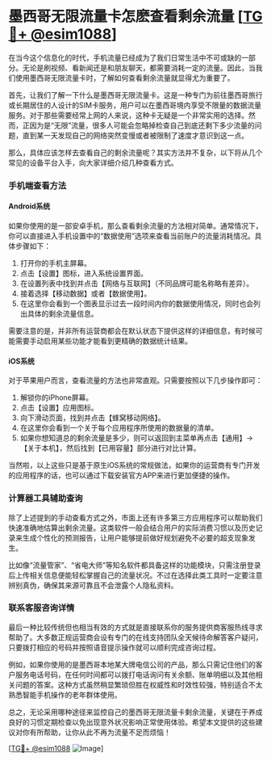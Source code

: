 # 墨西哥无限流量卡怎麽查看剩余流量 [[TG💪+ @esim1088](https://t.me/s/esim1088)]

在当今这个信息化的时代，手机流量已经成为了我们日常生活中不可或缺的一部分。无论是刷视频、看新闻还是和朋友聊天，都需要消耗一定的流量。因此，当我们使用墨西哥无限流量卡时，了解如何查看剩余流量就显得尤为重要了。

首先，让我们了解一下什么是墨西哥无限流量卡。这是一种专门为前往墨西哥旅行或长期居住的人设计的SIM卡服务，用户可以在墨西哥境内享受不限量的数据流量服务。对于那些需要经常上网的人来说，这种卡无疑是一个非常实用的选择。然而，正因为是“无限”流量，很多人可能会忽略掉检查自己到底还剩下多少流量的问题，直到某一天发现自己的网络突然变慢或者被限制了速度才意识到这一点。

那么，具体应该怎样去查看自己的剩余流量呢？其实方法并不复杂，以下将从几个常见的设备平台入手，向大家详细介绍几种查看方式。

### 手机端查看方法

#### Android系统

如果你使用的是一部安卓手机，那么查看剩余流量的方法相对简单。通常情况下，你可以直接进入手机设置中的“数据使用”选项来查看当前账户的流量消耗情况。具体步骤如下：

1. 打开你的手机主屏幕。
2. 点击【设置】图标，进入系统设置界面。
3. 在设置列表中找到并点击【网络与互联网】（不同品牌可能名称略有差异）。
4. 接着选择【移动数据】或者【数据使用】。
5. 在这里你会看到一个图表显示过去一段时间内你的数据使用情况，同时也会列出具体的剩余流量信息。

需要注意的是，并非所有运营商都会在默认状态下提供这样的详细信息，有时候可能需要手动启用某些功能才能看到更精确的数据统计结果。

#### iOS系统

对于苹果用户而言，查看流量的方法也非常直观。只需要按照以下几步操作即可：

1. 解锁你的iPhone屏幕。
2. 点击【设置】应用图标。
3. 向下滑动页面，找到并点击【蜂窝移动网络】。
4. 在这里你会看到一个关于每个应用程序所使用的数据量的清单。
5. 如果你想知道总的剩余流量是多少，则可以返回到主菜单再点击【通用】→【关于本机】，然后找到【已用容量】部分进行对比计算。

当然啦，以上这些只是基于原生iOS系统的常规做法，如果你的运营商有专门开发的应用程序的话，也可以通过下载安装官方APP来进行更加便捷的操作。

### 计算器工具辅助查询

除了上述提到的手动查看方式之外，市面上还有许多第三方应用程序可以帮助我们快速准确地估算出剩余流量。这类软件一般会结合用户的实际消费习惯以及历史记录来生成个性化的预测报告，让用户能够提前做好规划避免不必要的超支现象发生。

比如像“流量管家”、“省电大师”等知名软件都具备这样的功能模块，只需注册登录后上传相关信息便能轻松掌握自己的流量状况。不过在选择此类工具时一定要注意辨别真伪，确保其来源可靠且不会泄露个人隐私资料。

### 联系客服咨询详情

最后一种比较传统但也相当有效的方式就是直接联系你的服务提供商客服热线寻求帮助了。大多数正规运营商会设有专门的在线支持团队全天候待命解答客户疑问，只要拨打相应的号码并按照语音提示操作就可以顺利完成咨询过程。

例如，如果你使用的是墨西哥本地某大牌电信公司的产品，那么只需记住他们的客户服务电话号码，在任何时间都可以拨打电话询问有关余额、账单明细以及其他相关问题的答案。这种方式虽然稍显繁琐但胜在权威性和时效性较强，特别适合不太熟悉智能手机操作的老年群体使用。

总之，无论采用哪种途径来监控自己的墨西哥无限流量卡剩余流量，关键在于养成良好的习惯定期检查以免出现意外状况影响正常使用体验。希望本文提供的这些建议对你有所帮助，让你从此不再为流量不足而烦恼！

[[TG💪+ @esim1088](https://t.me/s/esim1088) ![Image](https://i.postimg.cc/4NQfJmqS/Snipaste-2025-05-13-00-14-12.png)]